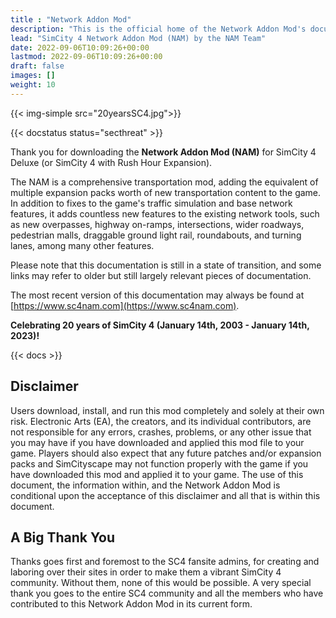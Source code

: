 ```yaml
---
title : "Network Addon Mod"
description: "This is the official home of the Network Addon Mod's documentation."
lead: "SimCity 4 Network Addon Mod (NAM) by the NAM Team"
date: 2022-09-06T10:09:26+00:00
lastmod: 2022-09-06T10:09:26+00:00
draft: false
images: []
weight: 10
---
```

<!-- markdownlint-disable MD045 -->
{{< img-simple src="20yearsSC4.jpg">}}

{{< docstatus status="secthreat" >}}

Thank you for downloading the **Network Addon Mod (NAM)** for SimCity 4 Deluxe (or SimCity 4 with Rush Hour Expansion).

The NAM is a comprehensive transportation mod, adding the equivalent of multiple expansion packs worth of new transportation content to the game. In addition to fixes to the game's traffic simulation and base network features, it adds countless new features to the existing network tools, such as new overpasses, highway on-ramps, intersections, wider roadways, pedestrian malls, draggable ground light rail, roundabouts, and turning lanes, among many other features.

Please note that this documentation is still in a state of transition, and some links may refer to older but still largely relevant pieces of documentation.

The most recent version of this documentation may always be found at [https://www.sc4nam.com](https://www.sc4nam.com).

**Celebrating 20 years of SimCity 4 (January 14th, 2003 - January 14th, 2023)!**

{{< docs >}}

<h2>Disclaimer</h2>
Users download, install, and run this mod completely and solely at their own risk. Electronic Arts (EA), the creators, and its individual contributors, are not responsible for any errors, crashes, problems, or any other issue that you may have if you have downloaded and applied this mod file to your game. Players should also expect that any future patches and/or expansion packs and SimCityscape may not function properly with the game if you have downloaded this mod and applied it to your game. The use of this document, the information within, and the Network Addon Mod is conditional upon the acceptance of this disclaimer and all that is within this document.

<h2>A Big Thank You</h2>
Thanks goes first and foremost to the SC4 fansite admins, for creating and laboring over their sites in order to make them a vibrant SimCity 4 community. Without them, none of this would be possible. A very special thank you goes to the entire SC4 community and all the members who have contributed to this Network Addon Mod in its current form.
